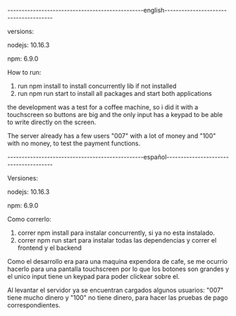 ------------------------------------------------english--------------------------------------

versions:

nodejs: 10.16.3

npm: 6.9.0


How to run:
1) run npm install to install concurrently lib if not installed
2) run npm run start to install all packages and start both applications

the development was a test for a coffee machine, so i did it with a touchscreen so buttons are big and the only input has a keypad to be able to write directly on the screen.

The server already has a few users "007" with a lot of money and "100" with no money, to test the payment functions.

------------------------------------------------español--------------------------------------

Versiones:

nodejs: 10.16.3

npm: 6.9.0


Como correrlo:
1) correr npm install para instalar concurrently, si ya no esta instalado.
2) correr npm run start para instalar todas las dependencias y correr el frontend y el backend

Como el desarrollo era para una maquina expendora de cafe, se me ocurrio hacerlo para una pantalla touchscreen por lo que los botones son grandes y el unico input tiene un keypad para poder clickear sobre el.

Al levantar el servidor ya se encuentran cargados algunos usuarios: "007" tiene mucho dinero y "100" no tiene dinero, para hacer las pruebas de pago correspondientes.
